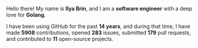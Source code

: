 Hello there! My name is **Ilya Brin**, and I am a **software engineer** with a deep love for **Golang**.

I have been using GitHub for the past **14 years**, and during that time, I have made **5908** contributions, opened **283** issues, submitted **179** pull requests, and contributed to **11** open-source projects.
